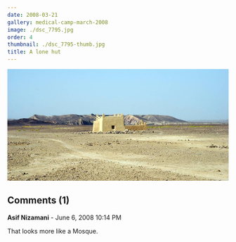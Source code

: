 ```yaml
---
date: 2008-03-21
gallery: medical-camp-march-2008
image: ./dsc_7795.jpg
order: 4
thumbnail: ./dsc_7795-thumb.jpg
title: A lone hut
---
```


![A lone hut](./dsc_7795.jpg)

<div id="comments">

## Comments (1)

<div id="comment">

**Asif Nizamani** - June  6, 2008 10:14 PM

That looks more like a Mosque.

</div>

</div>